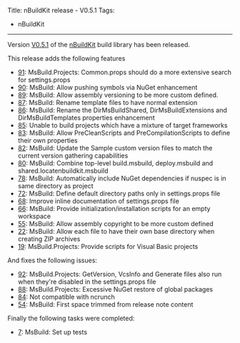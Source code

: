 Title: nBuildKit release - V0.5.1
Tags:
  - nBuildKit
---

Version [V0.5.1](https://github.com/pvandervelde/nBuildKit/releases/tag/0.5.1) of the [nBuildKit](/projects/nbuildkit.html) build library has been released.

This release adds the following features

* [91](https://github.com/pvandervelde/nBuildKit/issues/91): MsBuild.Projects: Common.props should do a more extensive search for settings.props
* [90](https://github.com/pvandervelde/nBuildKit/issues/90): MsBuild: Allow pushing symbols via NuGet enhancement
* [89](https://github.com/pvandervelde/nBuildKit/issues/89): MsBuild: Allow assembly versioning to be more custom defined.
* [87](https://github.com/pvandervelde/nBuildKit/issues/87): MsBuild: Rename template files to have normal extension
* [86](https://github.com/pvandervelde/nBuildKit/issues/86): MsBuild: Rename the DirMsBuildShared, DirMsBuildExtensions and DirMsBuildTemplates properties enhancement
* [85](https://github.com/pvandervelde/nBuildKit/issues/85): Unable to build projects which have a mixture of target frameworks
* [83](https://github.com/pvandervelde/nBuildKit/issues/83): MsBuild: Allow PreCleanScripts and PreCompilationScripts to define their own properties
* [82](https://github.com/pvandervelde/nBuildKit/issues/82): MsBuild: Update the Sample custom version files to match the current version gathering capabilities
* [80](https://github.com/pvandervelde/nBuildKit/issues/80): MsBuild: Combine top-level build.msbuild, deploy.msbuild and shared.locatenbuildkit.msbuild
* [78](https://github.com/pvandervelde/nBuildKit/issues/78): MsBuild: Automatically include NuGet dependencies if nuspec is in same directory as project
* [72](https://github.com/pvandervelde/nBuildKit/issues/72): MsBuild: Define default directory paths only in settings.props file
* [68](https://github.com/pvandervelde/nBuildKit/issues/68): Improve inline documentation of settings.props file
* [66](https://github.com/pvandervelde/nBuildKit/issues/66): MsBuild: Provide initialization/installation scripts for an empty workspace
* [55](https://github.com/pvandervelde/nBuildKit/issues/55): MsBuild: Allow assembly copyright to be more custom defined
* [22](https://github.com/pvandervelde/nBuildKit/issues/22): MsBuild: Allow each file to have their own base directory when creating ZIP archives
* [19](https://github.com/pvandervelde/nBuildKit/issues/19): MsBuild.Projects: Provide scripts for Visual Basic projects

And fixes the following issues:

* [92](https://github.com/pvandervelde/nBuildKit/issues/92): MsBuild.Projects: GetVersion, VcsInfo and Generate files also run when they're disabled in the settings.props file
* [88](https://github.com/pvandervelde/nBuildKit/issues/88): MsBuild.Projects: Excessive NuGet restore of global packages
* [84](https://github.com/pvandervelde/nBuildKit/issues/84): Not compatible with ncrunch
* [54](https://github.com/pvandervelde/nBuildKit/issues/54): MsBuild: First space trimmed from release note content

Finally the following tasks were completed:
* [7](https://github.com/pvandervelde/nBuildKit/issues/7): MsBuild: Set up tests
